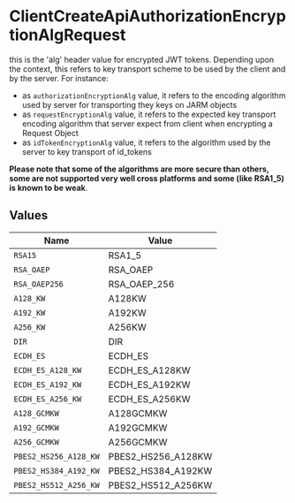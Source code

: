 # ClientCreateApiAuthorizationEncryptionAlgRequest

this is the 'alg' header value for encrypted JWT tokens.
Depending upon the context, this refers to key transport scheme to be used by the client and by the server. For instance:
- as `authorizationEncryptionAlg` value, it refers to the encoding algorithm used by server for transporting they keys on JARM objects
- as `requestEncryptionAlg` value, it refers to the expected key transport encoding algorithm that server expect from client when encrypting a Request Object
- as `idTokenEncryptionAlg` value, it refers to the algorithm used by the server to key transport of id_tokens

**Please note that some of the algorithms are more secure than others, some are not supported very well cross platforms and some (like RSA1_5) is known to be weak**.



## Values

| Name                  | Value                 |
| --------------------- | --------------------- |
| `RSA15`               | RSA1_5                |
| `RSA_OAEP`            | RSA_OAEP              |
| `RSA_OAEP256`         | RSA_OAEP_256          |
| `A128_KW`             | A128KW                |
| `A192_KW`             | A192KW                |
| `A256_KW`             | A256KW                |
| `DIR`                 | DIR                   |
| `ECDH_ES`             | ECDH_ES               |
| `ECDH_ES_A128_KW`     | ECDH_ES_A128KW        |
| `ECDH_ES_A192_KW`     | ECDH_ES_A192KW        |
| `ECDH_ES_A256_KW`     | ECDH_ES_A256KW        |
| `A128_GCMKW`          | A128GCMKW             |
| `A192_GCMKW`          | A192GCMKW             |
| `A256_GCMKW`          | A256GCMKW             |
| `PBES2_HS256_A128_KW` | PBES2_HS256_A128KW    |
| `PBES2_HS384_A192_KW` | PBES2_HS384_A192KW    |
| `PBES2_HS512_A256_KW` | PBES2_HS512_A256KW    |